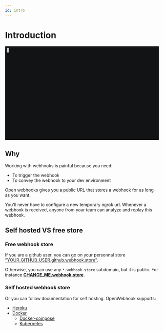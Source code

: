 ```yaml
---
id: intro
---
```


# Introduction

![Demo with cli](/img/demo.gif)

## Why

Working with webhooks is painful because you need:

- To trigger the webhook
- To convey the webhook to your dev environment

Open webhooks gives you a public URL that stores a webhook for as long as you want.

You'll never have to configure a new temporary ngrok url. Whenever a webhook is received, anyone from your team can analyze and replay this webhook.

## Self hosted VS free store

### Free webhook store

If you are a github user, you can go on your personnal store ["YOUR_GITHUB_USER.github.webhook.store"](https://github.webhook.store).

Otherwise, you can use any `*.webhook.store` subdomain, but it is public.
For instance **[CHANGE_ME.webhook.store](https://changeme.webhook.store)**.

### Self hosted webhook store

Or you can follow documentation for self hosting. OpenWebhook supports:

- [Heroku](self-hosting/install-store-heroku)
- [Docker](https://hub.docker.com/r/openwebhook/webhook-store/tags)
  - [Docker-compose](self-hosting/install-store-docker-compose)
  - [Kubernetes](self-hosting/install-store-kubernetes)
